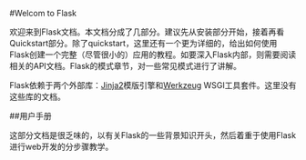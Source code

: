#Welcom to Flask

欢迎来到Flask文档。本文档分成了几部分。建议先从安装部分开始，接着再看Quickstart部分。除了quickstart，这里还有一个更为详细的，给出如何使用Flask创建一个完整（尽管很小的）应用的教程。如要深入Flask内部，则需要阅读相关的API文档。Flask的模式章节，对一些常见模式进行了讲解。

Flask依赖于两个外部库：[Jinja2](http://jinja.pocoo.org/)模版引擎和[Werkzeug](http://werkzeug.pocoo.org/) WSGI工具套件。这里没有这些库的文档。

##用户手册

这部分文档是很乏味的，以有关Flask的一些背景知识开头，然后着重于使用Flask进行web开发的分步骤教学。
